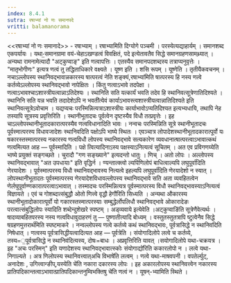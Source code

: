 ```yaml
---
index: 8.4.1
sutra: रषाभ्यां नो णः समानपदे
vritti: balamanorama
---
```


<<रषाभ्यां नो णः समानादे>> - रषाभ्याम् । रषाभ्यामिति दिग्योगे पञ्चमी । परस्येत्यद्याहार्यम् । समानशब्द एकपर्यायः । यथा-॒समानग्रामा वय॑-चेहाऽखण्डत्वं विवक्षितं, पदे इत्येतावतैव सिद्धे समानग्रहणसामथ्र्यात् । अन्यथा रामनामेत्यादौ "अट्कुप्वाङ्" इति णत्वापत्तिः । एतस्यैव समानपदशब्दस्य तत्राप्यनुवृत्तेः । "मातृभोगीणः" इत्यत्र णत्वं तु तद्धिताधिकारे वक्ष्यते । यूष्ण इति । शसि रूपम् । यूष्णेति । तृतीयैकवचनम् । नचाऽल्लोपस्य स्थानिवद्भावान्नकारस्य षात्परत्वं नेति शङ्क्यं,रषाभ्या॑मिति षात्परस्य हि नस्य णत्वे कर्तव्येऽल्लोपस्य स्थानिवद्भावो नापेक्षितः । किंतु णत्वाऽभावे तदपेक्षा । णत्वाऽभावश्चाऽशास्त्रीयत्वान्नाऽतिदेश्यः । स्थानिति सति यत्कार्यं भवति तदेव हि स्थानिवत्सूत्रेणातिदिश्यते ।स्थानिनि सति यन्न भवति तदादेशेऽपि न भवती॑त्येवं कार्याऽभावस्त्वशास्त्रीयत्वान्नातिदिश्यते इति स्थानिवत्सूत्रेऽवोचाम । यद्यप्यचः परस्मिन्नित्यत्राऽशास्त्रीयः कार्याभावोऽप्यतिदिश्यत इत्यभ्यधायि, तथापि नेह तस्यापि सूत्रस्य प्रवृत्तिरिति । स्थानीभूतादचः पूर्वत्वेन दृष्टस्यैव विधौ तत्प्रवृत्तेः । इह चाऽल्लोपस्थानीभूतादकारात्परस्यैव णत्वविधानादिति भावः । नन्वचः परस्मिन्निति सूत्रे स्थानीभूतादचः पूर्वस्मात्परस्य विधावजादेशः स्थानिवदिति पक्षोऽपि भाष्ये स्थितः । एवञ्चात्र लोपादेशस्थानीभूतादकारात्पूर्वो यः षकारस्तस्मात्परस्य नकारस्य णत्वविधौ लोपस्य स्थानिवद्भावे सत्यकारेण व्यवधानात्षात्परत्वाऽभावात्कथं णत्वमित्यत आह — पूर्वस्मादिति । पक्षे त्वित्यादिनाऽस्य पक्षस्याऽनित्यत्वं सूचितम् । अत एव प्रविगणय्येति भाष्ये प्रयुक्तं सङ्गच्छते । चुरादौ "गण सङ्ख्याने" इत्यदन्तो धातुः । णिच् । अतो लोपः । अल्लोपस्य स्थानिवद्भावात् "अत उपधायाः" इति वृद्धिर्न । ण्यन्तात्क्त्वो ल्यपिणिलोपं बाधित्वाल्यपि लघुपूर्वा॑दिति णेरयादेशः । पूर्वस्मात्परस्य विधौ स्थानिवद्भावस्य नित्यत्वे इहल्यपि लघुपूर्वा॑दिति णेरयादेशो न स्यात् । लोपस्थानीभूतादतः पूर्वस्मात्परस्य णेरयादेशविधावल्लोपस्य स्थानिवद्भावे सति अता व्यवहितत्वेन णेर्लघुपूर्वाण्णकारात्परत्वाऽभावात् । तस्मादचः परस्मिन्नित्यत्र पूर्वस्मात्परस्य विधौ स्थानिवद्भावस्याऽनित्यत्वं विज्ञायते । एवं च गोशब्दात्संबुद्धौ ओतो णित्त्वे वृद्धौ हेगौ॑रिति सिध्यति । अन्यथा औकारस्य स्थानीभूतादोकारात्पूर्वो यो गकारस्तस्मात्परस्याः सम्बुद्धेर्लोपलिधौ स्थानिवद्भावे ओकारादेङः परत्वात्संबुद्धिलोपः स्यादिति शब्देन्दुशेखरे स्पष्टम् । अड्व्यवाये इत्येवेति ।अट्कुप्वाङि॑ति सूत्रेणैवेत्यर्थः । षादव्याबहितपरस्य नस्य णत्वविधावुदाहरणं तु — पुष्णातीत्यादि बोध्यम् । वस्तुतस्तुतत्रापि ष्टुत्वेनैव सिद्धे षग्रहणमुत्तरार्थ॑मिति स्पष्टमाकरे । नन्वल्लोपस्य णत्वे कर्तव्ये कथं स्थानिवद्भावः, पूर्वत्रासिद्धे न स्थानिवदिति निषेधात् । णत्वस्य पूर्वत्रासिद्धीयत्वादित्यत आह — पूर्वत्रेति । संयोगादिलोपे लत्वे च कर्तव्ये, तस्य=॒पूर्वत्रासिद्धे न स्थानिव॑दित्यस्य, दोषः=बाधः । अप्रवृत्तिरिति यावत् ।सयोगादिलोपे यथा-चक्रयत्र । इह "अचः परस्मिन्" इति यणादेशस्य स्थानिवद्भावात्स्कोः संयोगाद्यो॑रिति ककारलोपो न । लत्वे यथा-निगाल्यते । अत्र णिलोपस्य स्थानिवत्त्वात्अचि विभाषे॑ति लत्वम् । णत्वे यथा-माषवपनी । वपतेर्ल्युट्, अनादेशः , उगित्त्वान्ङीप्,यस्येति चे॑ति नकारा दकारस्य लोपः । इह अकारलोपस्य स्थानिवत्त्वेन नकारस्य प्रातिपदिकान्तत्वाऽभावात्प्रातिपदिकान्तनुम्विभक्तिषु चे॑ति णत्वं न । यूषन्-भ्यामिति स्थिते ।